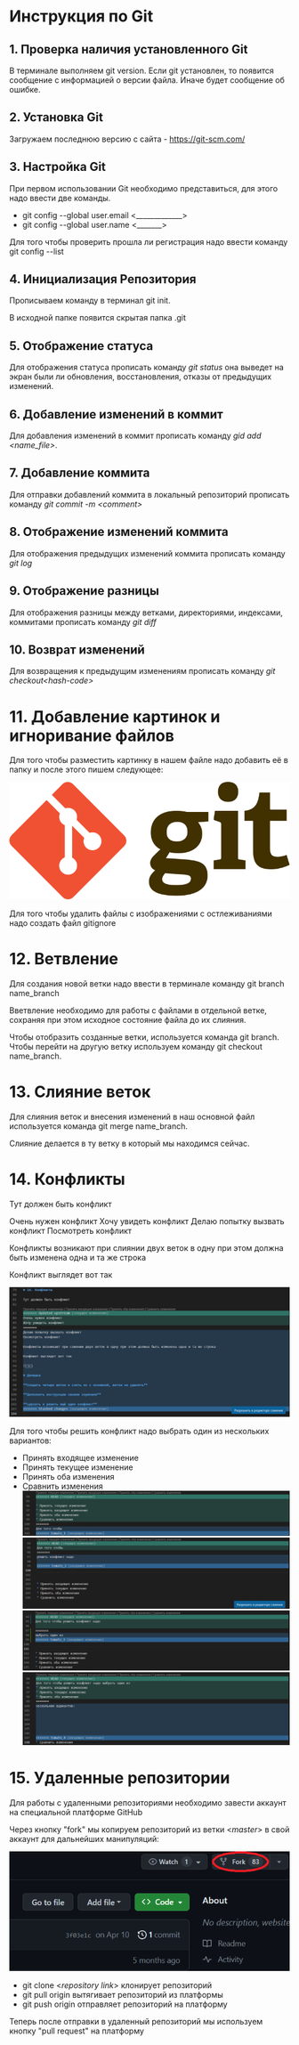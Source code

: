 # Инструкция по Git

## 1. Проверка наличия установленного Git

В терминале выполняем git version.
Если git установлен, то появится сообщение с информацией о версии файла.
Иначе будет сообщение об ошибке.

## 2. Установка Git

Загружаем последнюю версию с сайта - https://git-scm.com/

## 3. Настройка Git

При первом использовании Git необходимо представиться, для этого надо ввести две команды.

* git config --global user.email <_____________>
* git config --global user.name  <_______>


Для того чтобы проверить прошла ли регистрация надо ввести команду git config --list

## 4. Инициализация Репозитория

Прописываем команду в терминал git init.

В исходной папке появится скрытая папка .git

## 5. Отображение статуса

Для отображения статуса прописать команду *git status* она выведет на экран были ли обновления, восстановления, отказы от предыдущих изменений. 

## 6. Добавление изменений в коммит

Для добавления изменений в коммит прописать команду *gid add <name_file>*.

## 7. Добавление коммита

Для отправки добавлений коммита в локальный репозиторий прописать команду *git commit -m <*comment*>*

## 8. Отображение изменений коммита

Для отображения предыдущих изменений коммита прописать команду *git log*

## 9. Отображение разницы

Для отображения разницы между ветками, директориями, индексами, коммитами прописать команду *git diff*

## 10. Возврат изменений

Для возвращения к предыдущим изменениям прописать команду *git checkout<*hash-code*>*

# 11. Добавление картинок и игноривание файлов

Для того чтобы разместить картинку в нашем файле надо добавить её в папку и после этого пишем следующее:

![Тут должна быть картинка](Git-logo.png) 

Для того чтобы удалить файлы с изображениями с остлеживаниями надо создать файл gitignore

# 12. Ветвление

Для создания новой ветки надо ввести в терминале команду git branch name_branch

Вветвление необходимо для работы с файлами в отдельной ветке, сохраняя при этом исходное состояние файла до их слияния.

Чтобы отобразить созданные ветки, используется команда git branch.
Чтобы перейти на другую  ветку используем команду git checkout name_branch.

# 13. Слияние веток

Для слияния веток и внесения изменений в наш основной файл используется команда git merge name_branch.

Слияние делается в ту ветку в который мы находимся сейчас.

# 14. Конфликты

Тут должен быть конфликт

Очень нужен конфликт
Хочу увидеть конфликт
Делаю попытку вызвать конфликт
Посмотреть конфликт 

Конфликты возникают при слиянии двух веток в одну при этом должна быть изменена одна и та же строка

Конфликт выглядет вот так

![Вызвали конфликт](Conflict_example_1.png)

Для того чтобы решить конфликт надо выбрать один из нескольких вариантов:
* Принять входящее изменение
* Принять текущее изменение
* Принять оба изменения
* Сравнить изменения
![merge_tomato_1](merge_tomato_1.png)
![merge_tomato_2](merge_tomato_2.png)
![merge_tomato_3](merge_tomato_3.png)
![merge_tomato_4](merge_tomato_4.png)

# 15. Удаленные репозитории

Для работы с удаленными репозиториями необходимо завести аккаунт на специальной платформе GitHub

Через кнопку "fork" мы копируем репозиторий из ветки <*master*> в свой аккаунт для дальнейших манипуляций:

![button_fork](button_fork.png)

* git clone <*repository link*> клонирует репозиторий
* git pull origin вытягивает репозиторий из платформы
* git push origin отправляет репозиторий на платформу

Теперь после отправки в удаленный репозиторий мы используем кнопку "pull request" на платформу